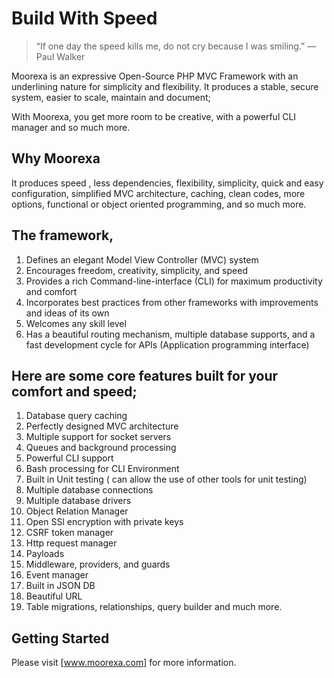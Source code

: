 # Build With Speed

> “If one day the speed kills me, do not cry because I was smiling.” 
> ―  Paul Walker

Moorexa is an expressive Open-Source PHP MVC Framework with an underlining nature for simplicity and flexibility. It produces a stable, secure system, easier to scale, maintain and document;

With Moorexa, you get more room to be creative, with a powerful CLI manager and so much more.

## Why Moorexa

It produces speed , less dependencies, flexibility, simplicity, quick and easy configuration, simplified MVC architecture, caching, clean codes, more options, functional or object oriented programming, and so much more.

## The framework,
1. Defines an elegant Model View Controller (MVC) system
2. Encourages freedom, creativity, simplicity, and speed
3. Provides a rich Command-line-interface (CLI) for maximum productivity and comfort
4. Incorporates best practices from other frameworks with improvements and ideas of its own
5. Welcomes any skill level
6. Has a beautiful routing mechanism, multiple database supports, and a fast development cycle for APIs (Application programming interface)

## Here are some core features built for your comfort and speed;
1. Database query caching
2. Perfectly designed MVC architecture
3. Multiple support for socket servers
4. Queues and background processing
5. Powerful CLI support
6. Bash processing for CLI Environment
7. Built in Unit testing ( can allow the use of other tools for unit testing)
8. Multiple database connections
9. Multiple database drivers
10. Object Relation Manager
11. Open SSl encryption with private keys 
12. CSRF token manager
13. Http request manager
14. Payloads
15. Middleware, providers, and guards
16. Event manager
17. Built in JSON DB 
18. Beautiful URL
19. Table migrations, relationships, query builder and much more. 

## Getting Started
Please visit [www.moorexa.com] for more information.